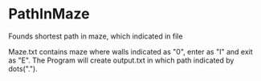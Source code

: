 # PathInMaze
Founds shortest path in maze, which indicated in file

Maze.txt contains maze where walls indicated as "0", enter as "I" and exit as "E".
The Program will create output.txt in which path indicated by dots(".").
